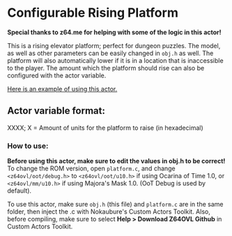 # Configurable Rising Platform
**Special thanks to z64.me for helping with some of the logic in this actor!**

This is a rising elevator platform; perfect for dungeon puzzles. The model, as well as other parameters can be easily changed in `obj.h` as well.
The platform will also automatically lower if it is in a location that is inaccessible to the player. The amount which the platform should rise can also be configured with the actor variable.

[Here is an example of using this actor.](https://www.youtube.com/watch?v=qW3mE1MZokk)

## Actor variable format:
XXXX; X = Amount of units for the platform to raise (in hexadecimal)

### How to use:
**Before using this actor, make sure to edit the values in obj.h to be correct!**
To change the ROM version, open `platform.c`, and change `<z64ovl/oot/debug.h>` to `<z64ovl/oot/u10.h>` if using Ocarina of Time 1.0, or `<z64ovl/mm/u10.h>` if using Majora's Mask 1.0. (OoT Debug is used by default).

To use this actor, make sure `obj.h` (this file) and `platform.c` are in the same folder, then inject the .c with Nokaubure's Custom Actors Toolkit.
Also, before compiling, make sure to select **Help > Download Z64OVL Github** in Custom Actors Toolkit.
